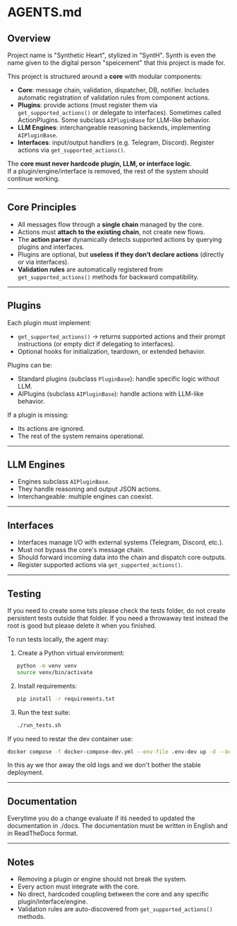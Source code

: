 
# AGENTS.md

## Overview
Project name is "Synthetic Heart", stylized in "SyntH".
Synth is even the name given to the digital person "speicement" that this project is made for.

This project is structured around a **core** with modular components:
- **Core**: message chain, validation, dispatcher, DB, notifier. Includes automatic registration of validation rules from component actions.
- **Plugins**: provide actions (must register them via `get_supported_actions()` or delegate to interfaces). Sometimes called ActionPlugins. Some subclass `AIPluginBase` for LLM-like behavior.
- **LLM Engines**: interchangeable reasoning backends, implementing `AIPluginBase`.
- **Interfaces**: input/output handlers (e.g. Telegram, Discord). Register actions via `get_supported_actions()`.  

The **core must never hardcode plugin, LLM, or interface logic**.  
If a plugin/engine/interface is removed, the rest of the system should continue working.

---

## Core Principles
- All messages flow through a **single chain** managed by the core.  
- Actions must **attach to the existing chain**, not create new flows.  
- The **action parser** dynamically detects supported actions by querying plugins and interfaces.  
- Plugins are optional, but **useless if they don’t declare actions** (directly or via interfaces).  
- **Validation rules** are automatically registered from `get_supported_actions()` methods for backward compatibility.  

---

## Plugins
Each plugin must implement:
- `get_supported_actions()` → returns supported actions and their prompt instructions (or empty dict if delegating to interfaces).
- Optional hooks for initialization, teardown, or extended behavior.

Plugins can be:
- Standard plugins (subclass `PluginBase`): handle specific logic without LLM.
- AIPlugins (subclass `AIPluginBase`): handle actions with LLM-like behavior.

If a plugin is missing:
- Its actions are ignored.
- The rest of the system remains operational.

---

## LLM Engines
- Engines subclass `AIPluginBase`.
- They handle reasoning and output JSON actions.
- Interchangeable: multiple engines can coexist.

---

## Interfaces
- Interfaces manage I/O with external systems (Telegram, Discord, etc.).
- Must not bypass the core's message chain.
- Should forward incoming data into the chain and dispatch core outputs.
- Register supported actions via `get_supported_actions()`.

---

## Testing
If you need to create some tsts please check the tests folder, do not create persistent tests outside that folder.
If you need a throwaway test instead the root is good but please delete it when you finished.

To run tests locally, the agent may:
1. Create a Python virtual environment:
```bash
   python -m venv venv
   source venv/bin/activate
```

2. Install requirements:

```bash
   pip install -r requirements.txt
```
3. Run the test suite:

```bash
   ./run_tests.sh
```

If you need to restar the dev container use:
```bash
docker compose -f docker-compose-dev.yml --env-file .env-dev up -d --build && rm -rf logs/dev/* && videodrome synth restart dev
```
In this ay we thor away the old logs and we don't bother the stable deployment.

---

## Documentation
Everytime you do a change evaluate if itś needed to updated the documentation in ./docs.
The documentation must be written in English and in ReadTheDocs format.

---

## Notes

* Removing a plugin or engine should not break the system.
* Every action must integrate with the core.
* No direct, hardcoded coupling between the core and any specific plugin/interface/engine.
* Validation rules are auto-discovered from `get_supported_actions()` methods.